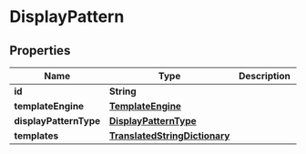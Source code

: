 
# DisplayPattern

## Properties
Name | Type | Description | Notes
------------ | ------------- | ------------- | -------------
**id** | **String** |  |  [optional]
**templateEngine** | [**TemplateEngine**](TemplateEngine.md) |  | 
**displayPatternType** | [**DisplayPatternType**](DisplayPatternType.md) |  | 
**templates** | [**TranslatedStringDictionary**](TranslatedStringDictionary.md) |  |  [optional]



